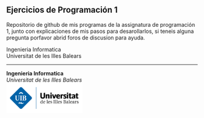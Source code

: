## Ejercicios de Programación 1

Repositorio de github de mis programas de la assignatura de programación 1, junto con explicaciones de mis pasos para desarollarlos, si teneis alguna pregunta porfavor abrid foros de discusion para ayuda.

Ingenieria Informatica<br>
Universitat de les Illes Balears


----------------------------------------
**Ingenieria Informatica**<br>
*Universitat de les Illes Balears*<br>
<img src="logouni.png" width="200" align>

